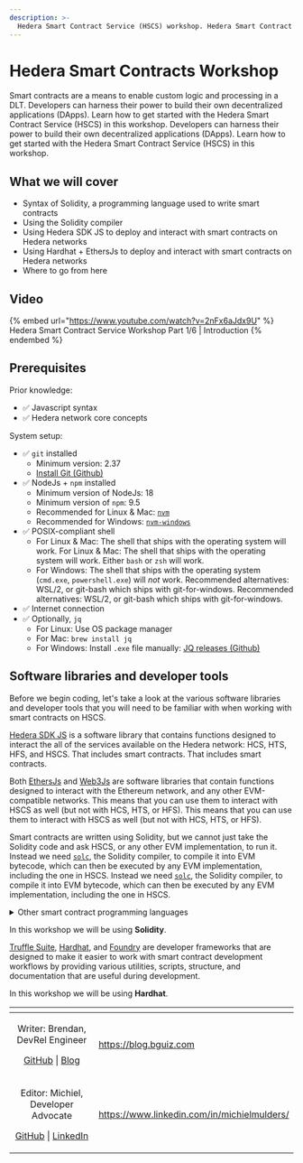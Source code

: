 ```yaml
---
description: >-
  Hedera Smart Contract Service (HSCS) workshop. Hedera Smart Contract Service (HSCS) workshop. Learn how to enable custom logic & processing on Hedera through smart contracts.
---
```


# Hedera Smart Contracts Workshop

Smart contracts are a means to enable custom logic and processing in a DLT. Developers can harness their power to build their own decentralized applications (DApps). Learn how to get started with the Hedera Smart Contract Service (HSCS) in this workshop. Developers can harness their power to build their own decentralized applications (DApps). Learn how to get started with the Hedera Smart Contract Service (HSCS) in this workshop.

## What we will cover

* Syntax of Solidity, a programming language used to write smart contracts
* Using the Solidity compiler
* Using Hedera SDK JS to deploy and interact with smart contracts on Hedera networks
* Using Hardhat + EthersJs to deploy and interact with smart contracts on Hedera networks
* Where to go from here

## Video

{% embed url="https://www.youtube.com/watch?v=2nFx6aJdx9U" %}
Hedera Smart Contract Service Workshop Part 1/6 | Introduction
{% endembed %}

## Prerequisites

Prior knowledge:

* ✅ Javascript syntax
* ✅ Hedera network core concepts

System setup:

* ✅ `git` installed
  * Minimum version: 2.37
  * [Install Git (Github)](https://github.com/git-guides/install-git)
* ✅ NodeJs + `npm` installed
  * Minimum version of NodeJs: 18
  * Minimum version of `npm`: 9.5
  * Recommended for Linux & Mac: [`nvm`](https://github.com/nvm-sh/nvm)
  * Recommended for Windows: [`nvm-windows`](https://github.com/coreybutler/nvm-windows)
* ✅ POSIX-compliant shell
  * For Linux & Mac: The shell that ships with the operating system will work. For Linux & Mac: The shell that ships with the operating system will work. Either `bash` or `zsh` will work.
  * For Windows: The shell that ships with the operating system (`cmd.exe`, `powershell.exe`) will _not_ work. Recommended alternatives: WSL/2, or git-bash which ships with git-for-windows. Recommended alternatives: WSL/2, or git-bash which ships with git-for-windows.
* ✅ Internet connection
* ✅ Optionally, `jq`
  * For Linux: Use OS package manager
  * For Mac: `brew install jq`
  * For Windows: Install `.exe` file manually: [JQ releases (Github)](https://github.com/jqlang/jq/releases)

## Software libraries and developer tools

Before we begin coding, let's take a look at the various software libraries and developer tools that you will need to be familiar with when working with smart contracts on HSCS.

[Hedera SDK JS](https://github.com/hashgraph/hedera-sdk-js) is a software library that contains functions designed to interact the all of the services available on the Hedera network: HCS, HTS, HFS, and HSCS. That includes smart contracts. That includes smart contracts.

Both [EthersJs](https://docs.ethers.org/v5/) and [Web3Js](https://web3js.readthedocs.io/en/v1.10.0/) are software libraries that contain functions designed to interact with the Ethereum network, and any other EVM-compatible networks. This means that you can use them to interact with HSCS as well (but not with HCS, HTS, or HFS). This means that you can use them to interact with HSCS as well (but not with HCS, HTS, or HFS).

Smart contracts are written using Solidity, but we cannot just take the Solidity code and ask HSCS, or any other EVM implementation, to run it. Instead we need [`solc`](https://docs.soliditylang.org/en/v0.8.19/), the Solidity compiler, to compile it into EVM bytecode, which can then be executed by any EVM implementation, including the one in HSCS. Instead we need [`solc`](https://docs.soliditylang.org/en/v0.8.19/), the Solidity compiler, to compile it into EVM bytecode, which can then be executed by any EVM implementation, including the one in HSCS.

<details>

<summary>Other smart contract programming languages</summary>

Solidity is not the only game in town. You can actually write smart contracts in any language, as long as it can compile to EVM bytecode. The most popular alternative smart contract programming language is [Vyper](https://docs.vyperlang.org/en/stable/).

</details>

In this workshop we will be using **Solidity**.

[Truffle Suite](https://trufflesuite.com/), [Hardhat](https://hardhat.org/), and [Foundry](https://getfoundry.sh/) are developer frameworks that are designed to make it easier to work with smart contract development workflows by providing various utilities, scripts, structure, and documentation that are useful during development.

In this workshop we will be using **Hardhat**.

<table data-card-size="large" data-view="cards"><thead><tr><th align="center"></th><th data-hidden data-card-target data-type="content-ref"></th></tr></thead><tbody><tr><td align="center"><p>Writer: Brendan, DevRel Engineer</p><p><a href="https://github.com/bguiz">GitHub</a> | <a href="https://blog.bguiz.com">Blog</a></p></td><td><a href="https://blog.bguiz.com">https://blog.bguiz.com</a></td></tr><tr><td align="center"><p>Editor: Michiel, Developer Advocate</p><p><a href="https://github.com/michielmulders">GitHub</a> | <a href="https://www.linkedin.com/in/michielmulders/">LinkedIn</a></p></td><td><a href="https://www.linkedin.com/in/michielmulders/">https://www.linkedin.com/in/michielmulders/</a></td></tr></tbody></table>
